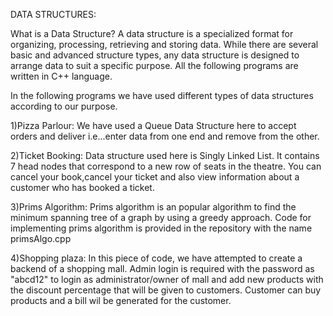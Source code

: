 DATA STRUCTURES:

What is a Data Structure?
A data structure is a specialized format for organizing, processing, retrieving and storing data.
While there are several basic and advanced structure types,
any data structure is designed to arrange data to suit a specific purpose.
All the following programs are written in C++ language.

In the following programs we have used different types of data structures according to our purpose.


1)Pizza Parlour:
	We have used a Queue Data Structure here to accept orders and deliver i.e...enter data from one end and remove from the other.

2)Ticket Booking:
	Data structure used here is Singly Linked List.
It contains 7 head nodes that correspond to a new row of seats in the theatre.
You can cancel your book,cancel your ticket and also view information about a customer who has booked a ticket.

3)Prims Algorithm:
	Prims algorithm is an popular algorithm to find the minimum spanning tree of a graph by using a greedy approach.
Code for implementing prims algorithm is provided in the repository with the name primsAlgo.cpp

4)Shopping plaza:
	In this piece of code, we have attempted to create a backend of a shopping mall.
Admin login is required with the password as "abcd12" to login as administrator/owner of mall and add new products with the 
discount percentage that will be given to customers.
Customer can buy products and a bill wil be generated for the customer.
